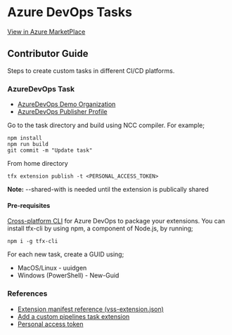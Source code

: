 # Azure DevOps Tasks
[View in Azure MarketPlace](https://marketplace.visualstudio.com/items?itemName=bitdev.bit-tasks)

## Contributor Guide

Steps to create custom tasks in different CI/CD platforms.

### AzureDevOps Task
- [AzureDevOps Demo Organization](https://dev.azure.com/bit-tasks/)
- [AzureDevOps Publisher Profile](https://marketplace.visualstudio.com/manage/publishers/bitdev)

Go to the task directory and build using NCC compiler. For example;
```
npm install
npm run build
git commit -m "Update task"
```

From home directory
```
tfx extension publish -t <PERSONAL_ACCESS_TOKEN>
```

**Note:** --shared-with is needed until the extension is publically shared

#### Pre-requisites
[Cross-platform CLI](https://github.com/microsoft/tfs-cli) for Azure DevOps to package your extensions. You can install tfx-cli by using npm, a component of Node.js, by running;

```
npm i -g tfx-cli
```

For each new task, create a GUID using;
- MacOS/Linux - uuidgen
- Windows (PowerShell) - New-Guid

### References
- [Extension manifest reference (vss-extension.json)](https://learn.microsoft.com/en-us/azure/devops/extend/develop/manifest?view=azure-devops)
- [Add a custom pipelines task extension](https://learn.microsoft.com/en-us/azure/devops/extend/develop/add-build-task?view=azure-devops)
- [Personal access token](https://learn.microsoft.com/en-us/azure/devops/organizations/accounts/use-personal-access-tokens-to-authenticate?view=azure-devops&tabs=Windows)
